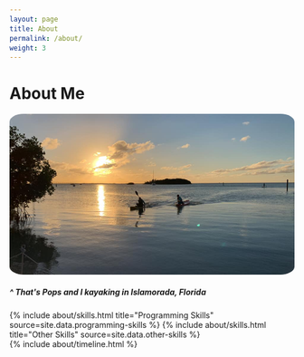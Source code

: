 ```yaml
---
layout: page
title: About
permalink: /about/
weight: 3
---
```


# About Me

<img src="../images/islamorada.jpg" alt=":(" style="border-radius: 5%;">

##### ^ That's Pops and I kayaking in Islamorada, Florida



<div class="row">
{% include about/skills.html title="Programming Skills" source=site.data.programming-skills %}
{% include about/skills.html title="Other Skills" source=site.data.other-skills %}
</div>

<div class="row">
{% include about/timeline.html %}
</div>